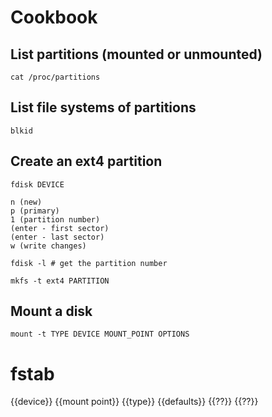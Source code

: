 # Cookbook

## List partitions (mounted or unmounted)

```shell
cat /proc/partitions
```

## List file systems of partitions

```shell
blkid
```

## Create an ext4 partition

```
fdisk DEVICE

n (new)
p (primary)
1 (partition number)
(enter - first sector)
(enter - last sector)
w (write changes)

fdisk -l # get the partition number

mkfs -t ext4 PARTITION
```

## Mount a disk

```shell
mount -t TYPE DEVICE MOUNT_POINT OPTIONS
```

# fstab

{{device}} {{mount point}} {{type}} {{defaults}} {{??}} {{??}}
